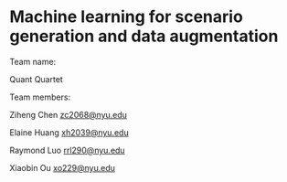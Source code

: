 # Machine learning for scenario generation and data augmentation

Team name: 

Quant Quartet

Team members:

Ziheng	Chen	zc2068@nyu.edu

Elaine Huang	xh2039@nyu.edu

Raymond	Luo	rrl290@nyu.edu

Xiaobin	Ou	xo229@nyu.edu
